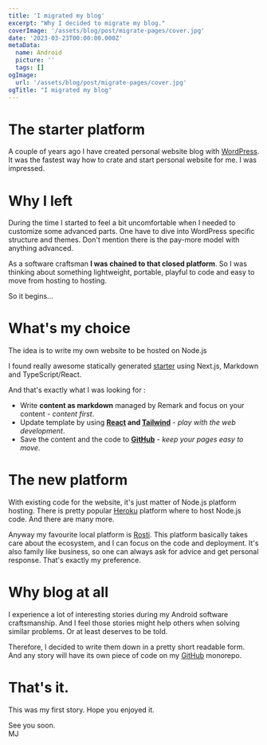 ```yaml
---
title: 'I migrated my blog'
excerpt: "Why I decided to migrate my blog."
coverImage: '/assets/blog/post/migrate-pages/cover.jpg'
date: '2023-03-23T00:00:00.000Z'
metaData:
  name: Android
  picture: ''
  tags: []
ogImage:
  url: '/assets/blog/post/migrate-pages/cover.jpg'
ogTitle: "I migrated my blog"
---
```


# The starter platform

A couple of years ago I have created personal website blog with [WordPress](https://wordpress.com/). It was the
fastest way how to crate and start personal website for me. I was impressed.

# Why I left

During the time I started to feel a bit uncomfortable when I needed to customize some advanced parts. One have to dive
into WordPress specific structure and themes. Don't mention there is the pay-more model with anything advanced.

As a software craftsman **I was chained to that closed platform**. So I was thinking about something lightweight,
portable, playful to code and easy to move from hosting to hosting.

So it begins...

# What's my choice

The idea is to write my own website to be hosted on Node.js

I found really awesome statically
generated [starter](https://github.com/vercel/next.js/tree/canary/examples/blog-starter) using Next.js, Markdown and
TypeScript/React.

And that's exactly what I was looking for :

* Write **content as markdown** managed by Remark and focus on your content - *content first*.
* Update template by using **[React](https://react.dev/) and [Tailwind](https://tailwindcss.com/docs)** - *play with the
  web development*.
* Save the content and the code to [**GitHub**](https://github.com/kotoMJ/kotox-web-mj) - *keep your pages easy to move*.

# The new platform

With existing code for the website, it's just matter of Node.js platform hosting.
There is pretty popular [Heroku](https://www.heroku.com/) platform where to host Node.js code. And there are many
more.

Anyway my favourite local platform is [Rosti](https://rosti.cz/). This platform basically takes care about the
ecosystem, and I can focus on the code and deployment. It's also family like business, so one can always ask for
advice and get personal response. That's exactly my preference.

# Why blog at all

I experience a lot of interesting stories during my Android software craftsmanship. And I feel those stories might help
others when solving similar problems. Or at least deserves to be told.

Therefore, I decided to write them down in a pretty short readable form. And any story will have its own piece of code
on my [GitHub](https://github.com/kotoMJ/kotox-android) monorepo.

# That's it.

This was my first story. Hope you enjoyed it.

See you soon.  
MJ
